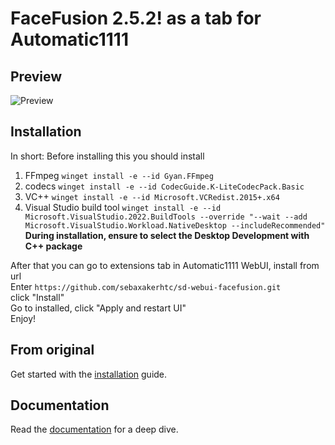 FaceFusion 2.5.2! as a tab for Automatic1111
==========

Preview
-------

![Preview](https://github.com/sebaxakerhtc/sd-webui-facefusion/assets/32651506/fde08215-0d6e-4ce5-bde6-2abab46089d7)

Installation
------------

In short:
Before installing this you should install
1) FFmpeg `winget install -e --id Gyan.FFmpeg`
2) codecs `winget install -e --id CodecGuide.K-LiteCodecPack.Basic`
3) VC++ `winget install -e --id Microsoft.VCRedist.2015+.x64`
4) Visual Studio build tool `winget install -e --id Microsoft.VisualStudio.2022.BuildTools --override "--wait --add Microsoft.VisualStudio.Workload.NativeDesktop --includeRecommended"`</br>
**During installation, ensure to select the Desktop Development with C++ package**

After that you can go to extensions tab in Automatic1111 WebUI, install from url</br>
Enter `https://github.com/sebaxakerhtc/sd-webui-facefusion.git`</br>
click "Install"</br>
Go to installed, click "Apply and restart UI"</br>
Enjoy!

From original
-------------

Get started with the [installation](https://docs.facefusion.io/installation) guide.

Documentation
-------------

Read the [documentation](https://docs.facefusion.io) for a deep dive.
